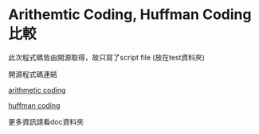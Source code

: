 # Arithemtic Coding, Huffman Coding 比較
此次程式碼皆由開源取得，故只寫了script file (放在test資料夾)

開源程式碼連結

[arithmetic coding](https://github.com/dmitrykravchenko2018/arithmetic_coding)

[huffman coding](https://github.com/e-hengirmen/Huffman-Coding)

更多資訊請看doc資料夾
